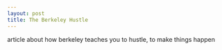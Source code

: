 ```yaml
---
layout: post
title: The Berkeley Hustle
---
```

article about how berkeley teaches you to hustle, to make things happen
